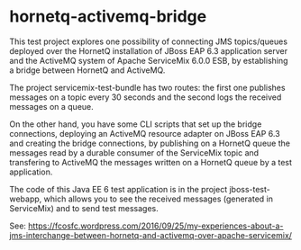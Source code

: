 # hornetq-activemq-bridge

This test project explores one possibility of connecting JMS topics/queues deployed over the HornetQ installation of JBoss EAP 6.3 application server and the ActiveMQ system of Apache ServiceMix 6.0.0 ESB, by establishing a bridge between HornetQ and ActiveMQ.

The project servicemix-test-bundle has two routes: the first one publishes messages on a topic every 30 seconds and the second logs the received messages on a queue.

On the other hand, you have some CLI scripts that set up the bridge connections, deploying an ActiveMQ resource adapter on JBoss EAP 6.3 and creating the bridge connections, by publishing on a HornetQ queue the messages read by a durable consumer of the ServiceMix topic and transfering to ActiveMQ the messages written on a HornetQ queue by a test application.

The code of this Java EE 6 test application is in the project jboss-test-webapp, which allows you to see the received messages (generated in ServiceMix) and to send test messages.

See: https://fcosfc.wordpress.com/2016/09/25/my-experiences-about-a-jms-interchange-between-hornetq-and-activemq-over-apache-servicemix/
